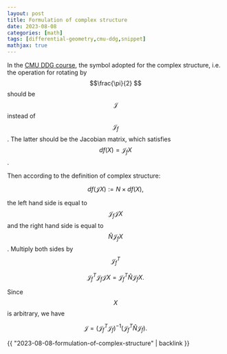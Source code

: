 ```yaml
---
layout: post
title: Formulation of complex structure
date: 2023-08-08
categories: [math]
tags: [differential-geometry,cmu-ddg,snippet]
mathjax: true
---
```


In the [CMU DDG course](https://youtu.be/FRvhgkGKfSM?list=PL9_jI1bdZmz0hIrNCMQW1YmZysAiIYSSS&t=2762), the symbol adopted for the complex structure, i.e. the operation for rotating by $$\frac{\pi}{2} $$ should be $$\mathcal{J} $$ instead of $$\mathcal{J}_f $$. The latter should be the Jacobian matrix, which satisfies $$df(X) = \mathcal{J}_f X $$.

Then according to the definition of complex structure:

$$
 df(\mathcal{J} X) := N \times df(X), 
$$

the left hand side is equal to $$\mathcal{J}_f \mathcal{J} X $$ and the right hand side is equal to $$\hat{N} \mathcal{J}_f X $$. Multiply both sides by $$\mathcal{J}_f^T $$

$$
 \mathcal{J}_f^T \mathcal{J}_f \mathcal{J} X = \mathcal{J}_f^T \hat{N} \mathcal{J}_f X. 
$$

Since $$X $$ is arbitrary, we have

$$
 \mathcal{J} = \left( \mathcal{J}_f^T \mathcal{J}_f \right)^{-1} \left( \mathcal{J}_f^T \hat{N} \mathcal{J}_f \right). 
$$

{{ "2023-08-08-formulation-of-complex-structure" | backlink }}
